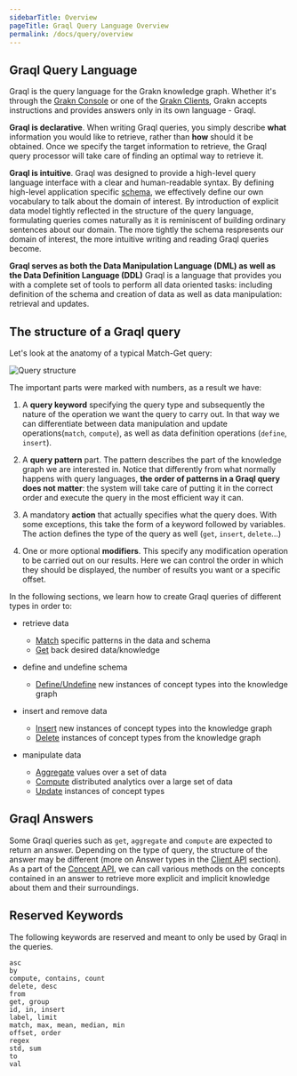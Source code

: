 ```yaml
---
sidebarTitle: Overview
pageTitle: Graql Query Language Overview
permalink: /docs/query/overview
---
```


## Graql Query Language

Graql is the query language for the Grakn knowledge graph. Whether it's through the [Grakn Console](/docs/running-grakn/console) or one of the [Grakn Clients](/docs/client-api/overview), 
Grakn accepts instructions and provides answers only in its own language - Graql.

**Graql is declarative**. 
When writing Graql queries, you simply describe __what__ information you would like to retrieve, rather than __how__ should it be obtained. 
Once we specify the target information to retrieve, the Graql query processor will take care of finding an optimal way to retrieve it.

**Graql is intuitive**. 
Graql was designed to provide a high-level query language interface with a clear and human-readable syntax. By defining high-level application specific [schema](/docs/schema/overview), 
we effectively define our own vocabulary to talk about the domain of interest. By introduction of explicit data model tightly reflected in the structure of the query language,
formulating queries comes naturally as it is reminiscent of building ordinary sentences about our domain. The more tightly the schema respresents our domain of interest, the more intuitive writing and reading Graql queries become.

**Graql serves as both the Data Manipulation Language (DML) as well as the Data Definition Language (DDL)**
Graql is a language that provides you with a complete set of tools to perform all data oriented tasks: including definition of the schema and creation of data as well as data manipulation: retrieval and updates. 


## The structure of a Graql query

Let's look at the anatomy of a typical Match-Get query:

![Query structure](/docs/images/query/query-structure.png)

The important parts were marked with numbers, as a result we have:

  1. A __query keyword__ specifying the query type and subsequently the nature of the operation we want the query to carry out. In that way we can differentiate between data manipulation and update operations(`match`, `compute`), 
  as well as data definition operations (`define`, `insert`).
  
  1. A __query pattern__ part. The pattern describes the part of the knowledge graph we are interested in.
  Notice that differently from what normally happens with query languages, **the order of patterns in a Graql query does not matter**: the system will take care of putting it in the correct order and execute 
  the query in the most efficient way it can.

  1. A mandatory __action__ that actually specifies what the query does. With some exceptions, this take the form of a keyword followed by variables. The action defines the type of the query as well (`get`, `insert`, `delete`...)
  
  1. One or more optional __modifiers__. This specify any modification operation to be carried out on our results. Here we can control the order in which they should be displayed, the number of results you want or a specific offset.

In the following sections, we learn how to create Graql queries of different types in order to:
- retrieve data
    * [Match](/docs/query/match-clause) specific patterns in the data and schema   
    * [Get](/docs/query/get-query) back desired data/knowledge

- define and undefine schema
    * [Define/Undefine](/docs/query/schema/concepts) new instances of concept types into the knowledge graph

- insert and remove data
    * [Insert](/docs/query/insert-query) new instances of concept types into the knowledge graph
    * [Delete](/docs/query/delete-query) instances of concept types from the knowledge graph

- manipulate data
    * [Aggregate](/docs/query/aggregate-query) values over a set of data
    * [Compute](/docs/query/compute-query) distributed analytics over a large set of data
    * [Update](/docs/query/update-query) instances of concept types

## Graql Answers
Some Graql queries such as `get`, `aggregate` and `compute` are expected to return an answer. Depending on the type of query, the structure of the answer may be different (more on Answer types in the [Client API](/docs/client-api/overview#investigating-answers) section). As a part of the [Concept API](/docs/concept-api/overview), we can call various methods on the concepts contained in an answer to retrieve more explicit and implicit knowledge about them and their surroundings.

## Reserved Keywords
The following keywords are reserved and meant to only be used by Graql in the queries.
<!-- test-ignore -->
```graql
asc
by
compute, contains, count
delete, desc
from
get, group
id, in, insert
label, limit
match, max, mean, median, min
offset, order
regex
std, sum
to
val
```